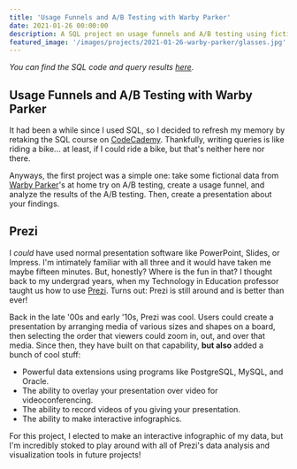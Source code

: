 ```yaml
---
title: 'Usage Funnels and A/B Testing with Warby Parker'
date: 2021-01-26 00:00:00
description: A SQL project on usage funnels and A/B testing using fictional data from Warby Parker.
featured_image: '/images/projects/2021-01-26-warby-parker/glasses.jpg'
---
```


*You can find the SQL code and query results [here](https://github.com/lemonmeringuepi/Usage-Funnels-Warby-Parker).*

## Usage Funnels and A/B Testing with Warby Parker

It had been a while since I used SQL, so I decided to refresh my memory by retaking the SQL course on [CodeCademy](https://codecademy.com). Thankfully, writing queries is like riding a bike... at least, if I could ride a bike, but that's neither here nor there.

Anyways, the first project was a simple one: take some fictional data from [Warby Parker](https://www.warbyparker.com)'s at home try on A/B testing, create a usage funnel, and analyze the results of the A/B testing. Then, create a presentation about your findings.

## Prezi

I *could* have used normal presentation software like PowerPoint, Slides, or Impress. I'm intimately familiar with all three and it would have taken me maybe fifteen minutes. But, honestly? Where is the fun in that? I thought back to my undergrad years, when my Technology in Education professor taught us how to use [Prezi](https://www.prezi.com). Turns out: Prezi is still around and is better than ever!

Back in the late '00s and early '10s, Prezi was cool. Users could create a presentation by arranging media of various sizes and shapes on a board, then selecting the order that viewers could zoom in, out, and over that media. Since then, they have built on that capability, **but also** added a bunch of cool stuff:

* Powerful data extensions using programs like PostgreSQL, MySQL, and Oracle.
* The ability to overlay your presentation over video for videoconferencing.
* The ability to record videos of you giving your presentation.
* The ability to make interactive infographics.

For this project, I elected to make an interactive infographic of my data, but I'm incredibly stoked to play around with all of Prezi's data analysis and visualization tools in future projects!

<script async src="https://e.prezicdn.net/v1/design.js"></script><div class="prezi-design-embed" data-project-id="mvfks6qpphog"></div>